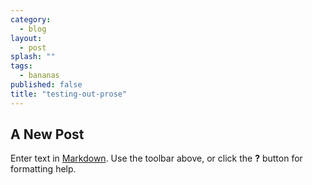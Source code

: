 ```yaml
---
category: 
  - blog
layout: 
  - post
splash: ""
tags: 
  - bananas
published: false
title: "testing-out-prose"
---
```


## A New Post

Enter text in [Markdown](http://daringfireball.net/projects/markdown/). Use the toolbar above, or click the **?** button for formatting help.
